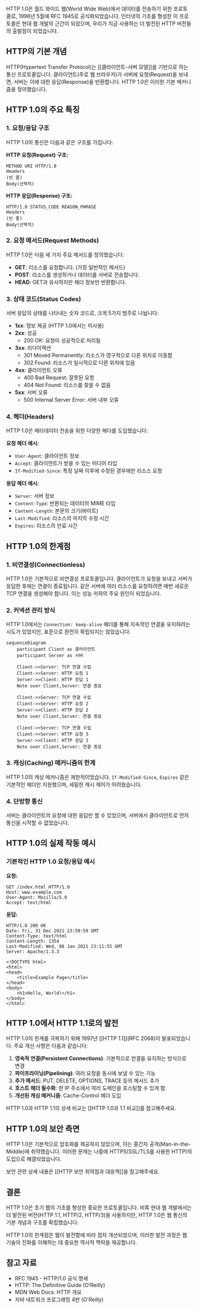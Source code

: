 HTTP 1.0은 월드 와이드 웹(World Wide Web)에서 데이터를 전송하기 위한 프로토콜로, 1996년 5월에 RFC 1945로 공식화되었습니다. 인터넷의 기초를 형성한 이 프로토콜은 현대 웹 개발의 근간이 되었으며, 우리가 지금 사용하는 더 발전된 HTTP 버전들의 출발점이 되었습니다.

## HTTP의 기본 개념

HTTP(Hypertext Transfer Protocol)는 [[클라이언트-서버 모델]]을 기반으로 하는 통신 프로토콜입니다. 클라이언트(주로 웹 브라우저)가 서버에 요청(Request)을 보내면, 서버는 이에 대한 응답(Response)을 반환합니다. HTTP 1.0은 이러한 기본 메커니즘을 정의했습니다.

## HTTP 1.0의 주요 특징

### 1. 요청/응답 구조

HTTP 1.0의 통신은 다음과 같은 구조를 가집니다:

**HTTP 요청(Request) 구조:**

```
METHOD URI HTTP/1.0
Headers
(빈 줄)
Body(선택적)
```

**HTTP 응답(Response) 구조:**

```
HTTP/1.0 STATUS_CODE REASON_PHRASE
Headers
(빈 줄)
Body(선택적)
```

### 2. 요청 메서드(Request Methods)

HTTP 1.0은 다음 세 가지 주요 메서드를 정의했습니다:

- **GET**: 리소스를 요청합니다. (가장 일반적인 메서드)
- **POST**: 리소스를 생성하거나 데이터를 서버로 전송합니다.
- **HEAD**: GET과 유사하지만 헤더 정보만 반환합니다.

### 3. 상태 코드(Status Codes)

서버 응답의 상태를 나타내는 숫자 코드로, 크게 5가지 범주로 나뉩니다:

- **1xx**: 정보 제공 (HTTP 1.0에서는 미사용)
- **2xx**: 성공
    - 200 OK: 요청이 성공적으로 처리됨
- **3xx**: 리다이렉션
    - 301 Moved Permanently: 리소스가 영구적으로 다른 위치로 이동함
    - 302 Found: 리소스가 일시적으로 다른 위치에 있음
- **4xx**: 클라이언트 오류
    - 400 Bad Request: 잘못된 요청
    - 404 Not Found: 리소스를 찾을 수 없음
- **5xx**: 서버 오류
    - 500 Internal Server Error: 서버 내부 오류

### 4. 헤더(Headers)

HTTP 1.0은 메타데이터 전송을 위한 다양한 헤더를 도입했습니다:

**요청 헤더 예시:**

- `User-Agent`: 클라이언트 정보
- `Accept`: 클라이언트가 받을 수 있는 미디어 타입
- `If-Modified-Since`: 특정 날짜 이후에 수정된 경우에만 리소스 요청

**응답 헤더 예시:**

- `Server`: 서버 정보
- `Content-Type`: 반환되는 데이터의 MIME 타입
- `Content-Length`: 본문의 크기(바이트)
- `Last-Modified`: 리소스의 마지막 수정 시간
- `Expires`: 리소스의 만료 시간

## HTTP 1.0의 한계점

### 1. 비연결성(Connectionless)

HTTP 1.0은 기본적으로 비연결성 프로토콜입니다. 클라이언트가 요청을 보내고 서버가 응답한 후에는 연결이 종료됩니다. 같은 서버에 여러 리소스를 요청하려면 매번 새로운 TCP 연결을 생성해야 합니다. 이는 성능 저하의 주요 원인이 되었습니다.

### 2. 커넥션 관리 방식

HTTP 1.0에서는 `Connection: keep-alive` 헤더를 통해 지속적인 연결을 유지하려는 시도가 있었지만, 표준으로 완전히 확립되지는 않았습니다.

```mermaid
sequenceDiagram
    participant Client as 클라이언트
    participant Server as 서버
    
    Client->>Server: TCP 연결 수립
    Client->>Server: HTTP 요청 1
    Server->>Client: HTTP 응답 1
    Note over Client,Server: 연결 종료
    
    Client->>Server: TCP 연결 수립
    Client->>Server: HTTP 요청 2
    Server->>Client: HTTP 응답 2
    Note over Client,Server: 연결 종료
    
    Client->>Server: TCP 연결 수립
    Client->>Server: HTTP 요청 3
    Server->>Client: HTTP 응답 3
    Note over Client,Server: 연결 종료
```

### 3. 캐싱(Caching) 메커니즘의 한계

HTTP 1.0의 캐싱 메커니즘은 제한적이었습니다. `If-Modified-Since`, `Expires` 같은 기본적인 헤더만 지원했으며, 세밀한 캐시 제어가 어려웠습니다.

### 4. 단방향 통신

서버는 클라이언트의 요청에 대한 응답만 할 수 있었으며, 서버에서 클라이언트로 먼저 통신을 시작할 수 없었습니다.

## HTTP 1.0의 실제 작동 예시

### 기본적인 HTTP 1.0 요청/응답 예시

**요청:**

```
GET /index.html HTTP/1.0
Host: www.example.com
User-Agent: Mozilla/5.0
Accept: text/html

```

**응답:**

```
HTTP/1.0 200 OK
Date: Fri, 31 Dec 2021 23:59:59 GMT
Content-Type: text/html
Content-Length: 1354
Last-Modified: Wed, 08 Jan 2021 23:11:55 GMT
Server: Apache/1.3.3

<!DOCTYPE html>
<html>
<head>
    <title>Example Page</title>
</head>
<body>
    <h1>Hello, World!</h1>
</body>
</html>
```

## HTTP 1.0에서 HTTP 1.1로의 발전

HTTP 1.0의 한계를 극복하기 위해 1997년 [[HTTP 1.1]](RFC 2068)이 발표되었습니다. 주요 개선 사항은 다음과 같습니다:

1. **영속적 연결(Persistent Connections)**: 기본적으로 연결을 유지하는 방식으로 변경
2. **파이프라이닝(Pipelining)**: 여러 요청을 동시에 보낼 수 있는 기능
3. **추가 메서드**: PUT, DELETE, OPTIONS, TRACE 등의 메서드 추가
4. **호스트 헤더 필수화**: 한 IP 주소에서 여러 도메인을 호스팅할 수 있게 함
5. **개선된 캐싱 메커니즘**: Cache-Control 헤더 도입

HTTP 1.0과 HTTP 1.1의 상세 비교는 [[HTTP 1.0과 1.1 비교]]를 참고해주세요.

## HTTP 1.0의 보안 측면

HTTP 1.0은 기본적으로 암호화를 제공하지 않았으며, 이는 중간자 공격(Man-in-the-Middle)에 취약했습니다. 이러한 문제는 나중에 HTTPS(SSL/TLS를 사용한 HTTP)의 도입으로 해결되었습니다.

보안 관련 상세 내용은 [[HTTP 보안 취약점과 대응책]]을 참고해주세요.

## 결론

HTTP 1.0은 초기 웹의 기초를 형성한 중요한 프로토콜입니다. 비록 현대 웹 개발에서는 더 발전된 버전(HTTP 1.1, HTTP/2, HTTP/3)을 사용하지만, HTTP 1.0은 웹 통신의 기본 개념과 구조를 확립했습니다.

HTTP 1.0의 한계점은 웹이 발전함에 따라 점차 개선되었으며, 이러한 발전 과정은 웹 기술의 진화를 이해하는 데 중요한 역사적 맥락을 제공합니다.

## 참고 자료

- RFC 1945 - HTTP/1.0 공식 명세
- HTTP: The Definitive Guide (O'Reilly)
- MDN Web Docs: HTTP 개요
- 자바 네트워크 프로그래밍 4판 (O'Reilly)